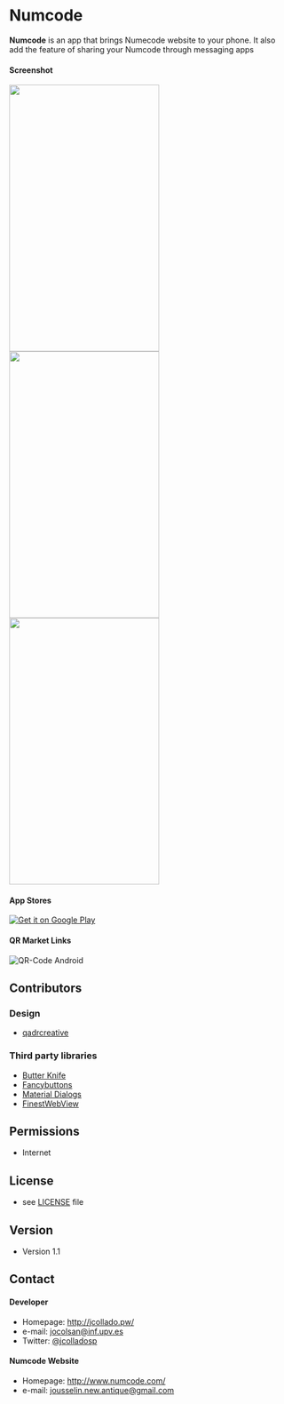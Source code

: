Numcode
======
**Numcode** is an app that brings Numecode website to your phone. It also add the feature of sharing your Numcode through messaging apps

#### Screenshot
<img src="http://i.imgur.com/cgB1PNW.png" height="480" width="270">
<img src="http://i.imgur.com/agoddub.png" height="480" width="270">
<img src="http://i.imgur.com/4bm8ZOD.png" height="480" width="270">


#### App Stores
<!-- edit this image location -->
[![Get it on Google Play](https://raw.github.com/repat/README-template/master/googleplay.png)](https://play.google.com/store/apps/details?id=jcollado.pw.numcode)

#### QR Market Links
![QR-Code Android](https://chart.googleapis.com/chart?cht=qr&chl=https%3A%2F%2Fplay.google.com%2Fstore%2Fapps%2Fdetails%3Fid%3Djcollado.pw.numcode&chs=180x180&choe=UTF-8&chld=L|2)


## Contributors

### Design
* [qadrcreative](https://www.fiverr.com/qadrcreative)
 
### Third party libraries
* [Butter Knife](https://github.com/JakeWharton/butterknife)
* [Fancybuttons](https://github.com/medyo/Fancybuttons)
* [Material Dialogs](https://github.com/afollestad/material-dialogs)
* [FinestWebView](https://github.com/TheFinestArtist/FinestWebView-Android)


## Permissions
* Internet

## License 
* see [LICENSE](https://github.com/jcolladosp/numcode/blob/master/LICENSE) file

## Version 
* Version 1.1

## Contact
#### Developer
* Homepage: http://jcollado.pw/
* e-mail: jocolsan@inf.upv.es
* Twitter: [@jcolladosp](https://twitter.com/jcolladosp "jcolladosp on twitter")

#### Numcode Website
* Homepage: http://www.numcode.com/
* e-mail: jousselin.new.antique@gmail.com

